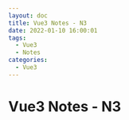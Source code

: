 ```yaml
---
layout: doc
title: Vue3 Notes - N3
date: 2022-01-10 16:00:01
tags:
  - Vue3
  - Notes
categories:
  - Vue3
---
```


# Vue3 Notes - N3
